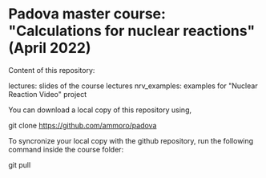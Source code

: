 # Padova master course: "Calculations for nuclear reactions" (April 2022)

Content of this repository:

lectures: slides of the course lectures
nrv_examples: examples for "Nuclear Reaction Video" project 

You can download a local copy of this repository using,

git clone https://github.com/ammoro/padova

To syncronize your local copy with the github repository, run the following command inside the course folder:

git pull
